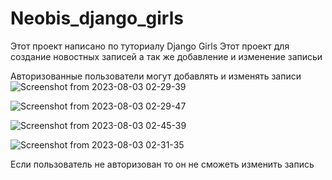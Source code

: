 # Neobis_django_girls
Этот проект написано по туториалу Django Girls
Этот проект для создание новостных записей а так же добавление и изменение записьи 

Авторизованные пользователи могут добавлять и изменять записи
![Screenshot from 2023-08-03 02-29-39](https://github.com/mir21bek/Neobis_django_girls/assets/114082528/5222b251-1476-41ef-ac2b-c89540c400a6)

![Screenshot from 2023-08-03 02-29-47](https://github.com/mir21bek/Neobis_django_girls/assets/114082528/e446fdeb-5d62-4cf3-b88c-6473433c3362)

![Screenshot from 2023-08-03 02-45-39](https://github.com/mir21bek/Neobis_django_girls/assets/114082528/a7ea8a27-f3db-4228-9783-4eef7cf5d643)

![Screenshot from 2023-08-03 02-31-35](https://github.com/mir21bek/Neobis_django_girls/assets/114082528/50ddcfaa-8f48-4d01-8d0c-e0602f2189f5)


Если пользователь не авторизован то он не сможеть изменить запись

